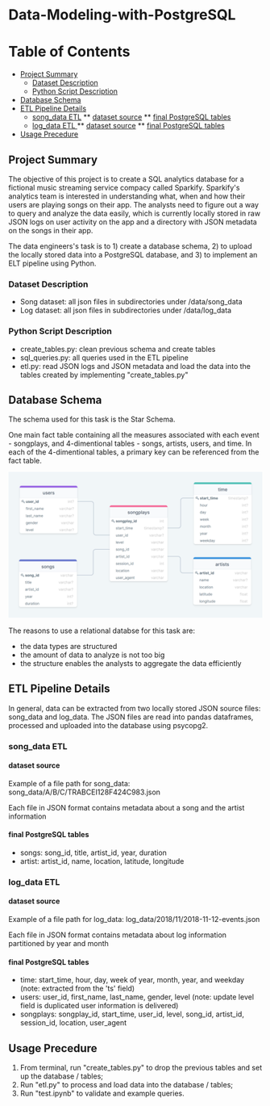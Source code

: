 # Data-Modeling-with-PostgreSQL

# Table of Contents
<!--ts-->
- [Project Summary](#project-summary)
  * [Dataset Description](#dataset-description)
  * [Python Script Description](#python-script-description)
- [Database Schema](#database-schema)
- [ETL Pipeline Details](#etl-pipeline-details)
  * [song_data ETL](#song_data-etl)
  ** [dataset source](#dataset-source)
  ** [final PostgreSQL tables](#final-postgresql-tables)
  * [log_data ETL ](#log_data-etl)
  ** [dataset source](#dataset-source)
  ** [final PostgreSQL tables](#final-postgresql-tables)
 - [Usage Precedure](#usage-precedure) 

 
<!--te-->  

## Project Summary 

The objective of this project is to create a SQL analytics database for a fictional music streaming service compacy called Sparkify. Sparkify's analytics team is interested 
in understanding what, when and how their users are playing songs on their app. The analysts need to figure out a way to query and analyze the data easily, which
is currently locally stored in raw JSON logs on user activity on the app and a directory with JSON metadata on the songs in their app.

The data engineers's task is to 1) create a database schema, 2) to upload the locally stored data into a PostgreSQL database, and 3) to implement an ELT pipeline using Python.  

### Dataset Description 

* Song dataset: all json files in subdirectories under /data/song_data
* Log dataset: all json files in subdirectories under /data/log_data 

### Python Script Description

* create_tables.py: clean previous schema and create tables 
* sql_queries.py: all queries used in the ETL pipeline 
* etl.py: read JSON logs and JSON metadata and load the data into the tables created by implementing "create_tables.py"

## Database Schema

The schema used for this task is the Star Schema.

One main fact table containing all the measures associated with each event - songplays, and 4-dimentional tables - songs, artists, users, and time. In each of the 4-dimentional 
tables, a primary key can be referenced from the fact table. 

![database schema diagram](/img/database-schema.PNG)

The reasons to use a relational databse for this task are: 
* the data types are structured 
* the amount of data to analyze is not too big 
* the structure enables the analysts to aggregate the data efficiently 

## ETL Pipeline Details 

In general, data can be extracted from two locally stored JSON source files: song_data and log_data. The JSON files are read into pandas dataframes, processed and uploaded into the database using psycopg2.

### song_data ETL 

#### dataset source

Example of a file path for song_data: song_data/A/B/C/TRABCEI128F424C983.json 

Each file in JSON format contains metadata about a song and the artist information 

#### final PostgreSQL tables 

* songs: song_id, title, artist_id, year, duration 
* artist: artist_id, name, location, latitude, longitude 

### log_data ETL 

#### dataset source

Example of a file path for log_data: log_data/2018/11/2018-11-12-events.json 

Each file in JSON format contains metadata about log information partitioned by year and month 

#### final PostgreSQL tables 

* time: start_time, hour, day, week of year, month, year, and weekday (note: extracted from the 'ts' field)  
* users: user_id, first_name, last_name, gender, level (note: update level field is duplicated user information is delivered)
* songplays: songplay_id, start_time, user_id, level, song_id, artist_id, session_id, location, user_agent

## Usage Precedure 

1) From terminal, run "create_tables.py" to drop the previous tables and set up the database / tables;
2) Run "etl.py" to process and load data into the database / tables; 
3) Run "test.ipynb" to validate and example queries.


